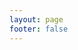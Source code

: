 ```yaml
---
layout: page
footer: false
---
```

<!-- - package name: {{ $params.name }} -->
<!-- - version: {{ $params.language }} -->
<script setup>
import { useData } from 'vitepress'
import { ref } from 'vue'
import virtureroute from '../../.vitepress/config/virtureroute.json'

// params 是一个 Vue ref
const { params } = useData()
//console.log(params.value);
//console.log(params.value.name);

const id = ref("");
const gameurl = ref("");
const resetHeight = ref(false);
if (params.value.game === 'xxx'){
    //这里可根据游戏名称来定制化 是否需要设定firame高度
}
id.value = "h5" + params.value.game;
if (params.value.game === 'redalert2') {
    gameurl.value = "https://www.ra2web.com/";//调用外部页面入口
}else if (params.value.game === 'h5battlecity') {
    gameurl.value = "/classic/h5battlecity/index.html" //本地h5游戏文件
}else if (params.value.game === 'h5mario') {
    gameurl.value = '/classic/h5mario/index.html'
}else {//模拟器文件入口
    let iscdnfile = false;
    virtureroute.forEach(function(element){
        if (element.filename === params.value.game) {
            iscdnfile = true;
        }
    })
    gameurl.value = "/classic/games/index.html?iscdnfile=" + iscdnfile + 
                    "&language=zh-CN&name=" + params.value.game;
}
    //console.log(gameurl);
</script>

<GameEntranceV :id="id" :src="gameurl" :resetHeight="resetHeight"></GameEntranceV>